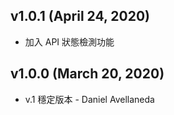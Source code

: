## v1.0.1 (April 24, 2020)

- 加入 API 狀態檢測功能

## v1.0.0 (March 20, 2020)

- v.1 穩定版本 - Daniel Avellaneda
